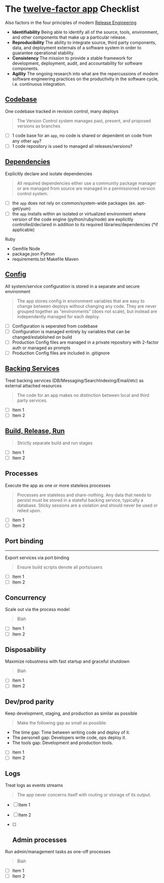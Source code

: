 # The [twelve-factor app](http://12factor.net) Checklist

Also factors in the four principles of modern [Release Engineering](https://en.wikipedia.org/wiki/Release_engineering)

* **Identifiability** Being able to identify all of the source, tools, environment, and other components that make up a particular release.
* **Reproducibility** The ability to integrate source, third party components, data, and deployment externals of a software system in order to guarantee operational stability.
* **Consistency** The mission to provide a stable framework for development, deployment, audit, and accountability for software components.
* **Agility** The ongoing research into what are the repercussions of modern software engineering practices on the productivity in the software cycle, i.e. continuous integration.

## [Codebase](http://12factor.net/codebase)
One codebase tracked in revision control, many deploys
> The Version Control system manages past, present, and proposed versions as branches
- [ ] 1 code base for an `app`, no code is shared or dependent on code from any other `app`?
- [ ] 1 code repository is used to managed all releases/versions?

## [Dependencies](http://12factor.net/dependencies)
Explicitly declare and isolate dependencies
> All required dependencies either use a community package manager or are managed from source are managed in a permissioned version control system.
- [ ] the `app` does not rely on common/system-wide packages (ex. apt-get/yum)
- [ ] the `app` installs within an isolated or virtualized environment where version of the code engine (python/ruby/node) are explicitly controlled/declared in addition to its required libraries/dependencies (*if applicable)

Ruby
* Gemfile
Node
* package.json
Python
* requirements.txt
Makefile
Maven


## [Config](http://12factor.net/config)
All system/service configuration is stored in a separate and secure environment
> The app stores config in environment variables that are easy to change between
deploys without changing any code. They are never grouped together as
 "environments" (does not scale), but instead are independently managed
for each deploy.
- [ ] Configuration is seperated from codebase
- [ ] Configuration is managed entirely by variables that can be changed/established on build
- [ ] Production Config files are managed in a private repository with 2-factor auth or managed as prompts
- [ ] Production Config files are included in .gitignore

## [Backing Services](http://12factor.net/backing-services)
Treat backing services (DB/Messaging/SearchIndexing/Email/etc) as external attached resources
> The code for an app makes no distinction between local and third party services.
- [ ] Item 1
- [ ] Item 2

## [Build, Release, Run](http://12factor.net/build-release-run)
> Strictly separate build and run stages
- [ ] Item 1
- [ ] Item 2

## Processes
Execute the app as one or more stateless processes
> Processes are stateless and share-nothing. Any data that needs to persist must
be stored in a stateful backing service, typically a database.
Sticky sessions are a violation and should never be used or relied upon.
- [ ] Item 1
- [ ] Item 2

## Port binding
-----------------
Export services via port binding
> Ensure build scripts denote all ports/users
- [ ] Item 1
- [ ] Item 2

## Concurrency
Scale out via the process model
> Blah
- [ ] Item 1
- [ ] Item 2

## Disposability
Maximize robustness with fast startup and graceful shutdown
> Blah
- [ ] Item 1
- [ ] Item 2

## Dev/prod parity
Keep development, staging, and production as similar as possible

> Make the following gap as small as possible:
* The time gap: Time between writing code and deploy of it.
* The personell gap: Developers write code, ops deploy it.
* The tools gap: Development and production tools.
- [ ] Item 1
- [ ] Item 2

## Logs
Treat logs as events streams
> The app never concerns itself with routing or storage of its output.
- [ ] Item 1
- [ ] Item 2

- [ ] ## Admin processes
Run admin/management tasks as one-off processes
> Blah
- [ ] Item 1
- [ ] Item 2
